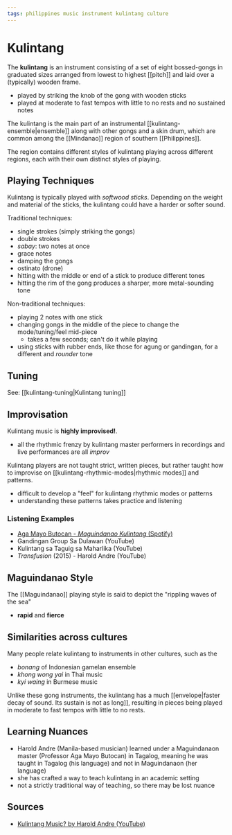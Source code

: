 ```yaml
---
tags: philippines music instrument kulintang culture
---
```


# Kulintang

The **kulintang** is an instrument consisting of a set of eight bossed-gongs in graduated sizes arranged from lowest to highest [[pitch]] and laid over a (typically) wooden frame.

- played by striking the knob of the gong with wooden sticks
- played at moderate to fast tempos with little to no rests and no sustained notes

The kulintang is the main part of an instrumental [[kulintang-ensemble|ensemble]] along with other gongs and a skin drum, which are common among the [[Mindanao]] region of southern [[Philippines]].

The region contains different styles of kulintang playing across different regions, each with their own distinct styles of playing.

## Playing Techniques

Kulintang is typically played with _softwood sticks_. Depending on the weight and material of the sticks, the kulintang could have a harder or softer sound.

Traditional techniques:

- single strokes (simply striking the gongs)
- double strokes
- _sabay_: two notes at once
- grace notes
- damping the gongs
- ostinato (drone)
- hitting with the middle or end of a stick to produce different tones
- hitting the rim of the gong produces a sharper, more metal-sounding tone

Non-traditional techniques:

- playing 2 notes with one stick
- changing gongs in the middle of the piece to change the mode/tuning/feel mid-piece
  - takes a few seconds; can't do it while playing
- using sticks with rubber ends, like those for agung or gandingan, for a different and _rounder_ tone

## Tuning

See: [[kulintang-tuning|Kulintang tuning]]

## Improvisation

Kulintang music is **highly improvised!**.

- all the rhythmic frenzy by kulintang master performers in recordings and live performances are all _improv_

Kulintang players are not taught strict, written pieces, but rather taught how to improvise on [[kulintang-rhythmic-modes|rhythmic modes]] and patterns.

- difficult to develop a "feel" for kulintang rhythmic modes or patterns
- understanding these patterns takes practice and listening

### Listening Examples

- [Aga Mayo Butocan - _Maguindanao Kulintang_ (Spotify)](https://open.spotify.com/album/6SPJbZqIpkZ3ozdUDbfrtb)
- Gandingan Group Sa Dulawan (YouTube)
- Kulintang sa Taguig sa Maharlika (YouTube)
- _Transfusion_ (2015) - Harold Andre (YouTube)

## Maguindanao Style

The [[Maguindanao]] playing style is said to depict the "rippling waves of the sea"

- **rapid** and **fierce**

## Similarities across cultures

Many people relate kulintang to instruments in other cultures, such as the

- _bonang_ of Indonesian gamelan ensemble
- _khong wong yai_ in Thai music
- _kyi waing_ in Burmese music

Unlike these gong instruments, the kulintang has a much [[envelope|faster decay of sound. Its sustain is not as long]], resulting in pieces being played in moderate to fast tempos with little to no rests.

## Learning Nuances

- Harold Andre (Manila-based musician) learned under a Maguindanaon master (Professor Aga Mayo Butocan) in Tagalog, meaning he was taught in Tagalog (his language) and not in Maguindanaon (her language)
- she has crafted a way to teach kulintang in an academic setting
- not a strictly traditional way of teaching, so there may be lost nuance

## Sources

- [Kulintang Music? by Harold Andre (YouTube)](https://www.youtube.com/watch?v=9Y8lEktFjKc)
